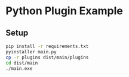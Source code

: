 # Python Plugin Example

## Setup

```bash
pip install -r requirements.txt
pyinstaller main.py
cp -r plugins dist/main/plugins
cd dist/main
./main.exe
```